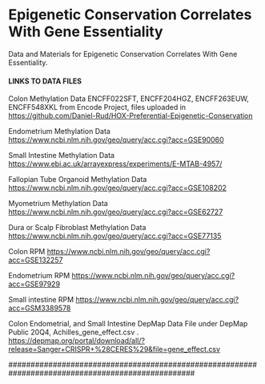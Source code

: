 # Epigenetic Conservation Correlates With Gene Essentiality
Data and Materials for Epigenetic Conservation Correlates With Gene Essentiality.


#### LINKS TO DATA FILES ########################################################################

Colon Methylation Data
ENCFF022SFT, ENCFF204HGZ, ENCFF263EUW, ENCFF548XKL from Encode Project, files uploaded in 
https://github.com/Daniel-Rud/HOX-Preferential-Epigenetic-Conservation 

Endometrium Methylation Data
https://www.ncbi.nlm.nih.gov/geo/query/acc.cgi?acc=GSE90060

Small Intestine Methylation Data 
https://www.ebi.ac.uk/arrayexpress/experiments/E-MTAB-4957/

Fallopian Tube Organoid Methylation Data 
https://www.ncbi.nlm.nih.gov/geo/query/acc.cgi?acc=GSE108202

Myometrium Methylation Data
https://www.ncbi.nlm.nih.gov/geo/query/acc.cgi?acc=GSE62727

Dura or Scalp Fibroblast Methylation Data 
https://www.ncbi.nlm.nih.gov/geo/query/acc.cgi?acc=GSE77135

Colon RPM 
https://www.ncbi.nlm.nih.gov/geo/query/acc.cgi?acc=GSE132257

Endometrium RPM
https://www.ncbi.nlm.nih.gov/geo/query/acc.cgi?acc=GSE97929

Small intestine RPM
https://www.ncbi.nlm.nih.gov/geo/query/acc.cgi?acc=GSM3389578

Colon Endometrial, and Small Intestine DepMap Data 
File under DepMap Public 20Q4, Achilles_gene_effect.csv . 
https://depmap.org/portal/download/all/?release=Sanger+CRISPR+%28CERES%29&file=gene_effect.csv

##################################################################################################
